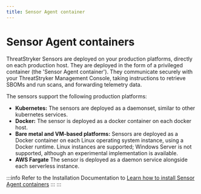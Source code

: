 ```yaml
---
title: Sensor Agent container
---
```


# Sensor Agent containers

ThreatStryker Sensors are deployed on your production platforms, directly on each production host.  They are deployed in the form of a privileged container (the 'Sensor Agent container'). They communicate securely with your ThreatStryker Management Console, taking instructions to retrieve SBOMs and run scans, and forwarding telemetry data.

The sensors support the following production platforms:

* **Kubernetes:** The sensors are deployed as a daemonset, similar to other kubernetes services.
* **Docker:** The sensor is deployed as a docker container on each docker host.
* **Bare metal and VM-based platforms:** Sensors are deployed as a Docker container on each Linux operating system instance, using a Docker runtime. Linux instances are supported; Windows Server is not supported, although an experimental implementation is available.
* **AWS Fargate** The sensor is deployed as a daemon service alongside each serverless instance.

:::info
Refer to the Installation Documentation to [Learn how to install Sensor Agent containers](/docs/sensors)
:::
:::